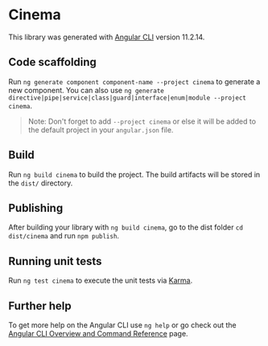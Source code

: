 # Cinema

This library was generated with [Angular CLI](https://github.com/angular/angular-cli) version 11.2.14.

## Code scaffolding

Run `ng generate component component-name --project cinema` to generate a new component. You can also use `ng generate directive|pipe|service|class|guard|interface|enum|module --project cinema`.
> Note: Don't forget to add `--project cinema` or else it will be added to the default project in your `angular.json` file. 

## Build

Run `ng build cinema` to build the project. The build artifacts will be stored in the `dist/` directory.

## Publishing

After building your library with `ng build cinema`, go to the dist folder `cd dist/cinema` and run `npm publish`.

## Running unit tests

Run `ng test cinema` to execute the unit tests via [Karma](https://karma-runner.github.io).

## Further help

To get more help on the Angular CLI use `ng help` or go check out the [Angular CLI Overview and Command Reference](https://angular.io/cli) page.
